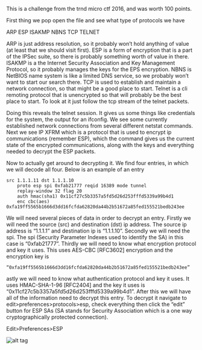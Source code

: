 This is a challenge from the trnd micro ctf 2016, and was worth 100 points.

First thing we pop open the file and see what type of protocols we have

ARP
ESP
ISAKMP
NBNS
TCP
TELNET

ARP is just address resolution, so it probably won’t hold anything of value (at least that we should visit first). ESP is a form of encryption that is a part of the IPSec suite, so there is probably something worth of value in there. ISAKMP is a the Internet Security Association and Key Management Protocol, so it probably manages the keys for the EPS encryption. NBNS is NetBIOS name system is like a limited DNS service, so we probably won’t want to start our search there. TCP is used to establish and maintain a network connection, so that might be a good place to start. Telnet is a cli remoting protocol that is unencrypted so that will probably be the best place to start. To look at it just follow the tcp stream of the telnet packets.

Doing this reveals the telnet session. It gives us some things like credentials for the system, the output for an ifconfig. We see some currently established network connections from several different netstat commands. Next we see IP XFRM which is a protocol that is used to encrypt ip communications (remember ESP), which the command gives us the current state of the encrypted communications, along with the keys and everything needed to decrypt the ESP packets.  

Now to actually get around to decrypting it. We find four entries, in which we will decode all four. Below is an example of an entry 


```
src 1.1.1.11 dst 1.1.1.10
    proto esp spi 0xfab21777 reqid 16389 mode tunnel
    replay-window 32 flag 20
    auth hmac(sha1) 0x11cf27c5b3357a5fd5d26d253fffd5339a99b4d1
    enc cbc(aes) 0xfa19ff5565b1666d3dd16fcfda62820da44b2b51672a85fed155521bedb243ee
```


We will need several pieces of data in order to decrypt an entry. Firstly we will need the source (src) and destination (dst) ip address. The source ip address is “1.1.1.1” and destination ip is “1.1.1.10”. Secondly we will need the spi. The spi (Security Parameter Indexes used to identify the SA) in this case is “0xfab21777”. Thirdly we will need to know what encryption protocol and key it uses. This uses AES-CBC [RFC3602] encryption and the encryption key is 

```
“0xfa19ff5565b1666d3dd16fcfda62820da44b2b51672a85fed155521bedb243ee”
```

astly we will need to know what authentication protocol and key it uses. It uses HMAC-SHA-1-96 [RFC2404] and the key it uses is “0x11cf27c5b3357a5fd5d26d253fffd5339a99b4d1”. After this we will have all of the information need to decrypt this entry. To decrypt it navigate to edit>preferences>protocols>esp, check everything then click the “edit” button for ESP SAs (SA stands for Security Association which is a one way cryptographically protected connection).

Edit>Preferences>ESP

![alt tag](http://imgur.com/pEp1rst)



















